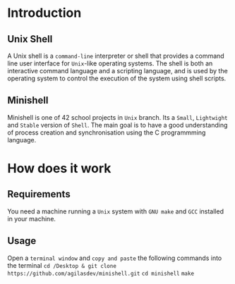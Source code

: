 # Introduction
## Unix Shell
A Unix shell is a `command-line` interpreter or shell that provides a command line user interface for `Unix`-like operating systems. The shell is both an interactive command language and a scripting language, and is used by the operating system to control the execution of the system using shell scripts.
## Minishell
Minishell is one of 42 school projects in `Unix` branch. Its a `Small`, `Lightwight` and `Stable` version of `Shell`. The main goal is to have a good understanding of process creation and synchronisation using the C programmming language.
# How does it work
## Requirements
You need a machine running a `Unix` system with `GNU make` and `GCC` installed in your machine.
## Usage
Open a `terminal window` and `copy and paste` the following commands into the terminal
```cd /Desktop & git clone https://github.com/agilasdev/minishell.git```
``cd minishell``
``make``
